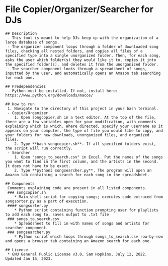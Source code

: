 # File Copier/Organizer/Searcher for DJs

    ## Description
     - This tool is meant to help DJs keep up with the organization of a large database of songs.
     - The organizer component loops through a folder of downloaded song files, checking all nested folders, and copies all files of a specified type into a single unorganized folder. Then, for each song, asks the user which folder(s) they would like it to, copies it into the specified folder(s), and deletes it from the unorganized folder.
     - The searcher component looks through a spreadsheet of songs, inputted by the user, and automatically opens an Amazon tab searching for each one.
    
    ## Predependencies
     - Python must be installed. If not, install here: https://www.python.org/downloads/macos/
    
    ## How to run
     1. Navigate to the directory of this project in your bash terminal.
     - Copier/Organizer
        1. Open songcopier.sh in a text editor. At the top of the file, there are a few variables open for your modification, with comments explaining which is which. Where directed, specify your username as it appears on your computer, the type of file you would like to copy, and your folders for new downloads, unorganized files, and organized files.
        2. Type **bash songcopier.sh**. If all specified folders exist, the script will run correctly.
     - Searcher
        1. Open "songs_to_search.csv" in Excel. Put the names of the songs you want to find in the first column, and the artists in the second. It does not have to be exact.
        2. Type **python3 songsearcher.py**. The program will open an Amazon tab containing a search for each song in the spreadsheet.

    ## Components
    _Comments explaining code are present in all listed components.
     ### songcopier.sh
        * Main shell script for copying songs; executes code extraced from songsorter.py as a part of execution.
     #### songsorter.py
        * Python script containing function prompting user for playlists to add each song to, saves output to .txt file
     ### songs_to_search.csv
        * Spreadsheet to fill in with names of songs and artists for searcher component.
     ### songsearcher.py
        * Python script which loops through songs_to_search.csv row-by-row and opens a browser tab containing an Amazon search for each one.
        
    ## License
     * GNU General Public License v3.0, Sam Hopkins, July 12, 2022. Updated Jan 16, 2023.
